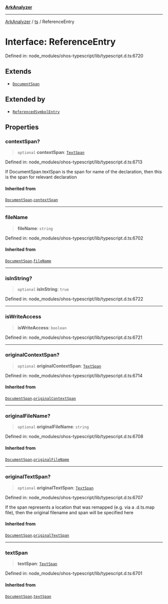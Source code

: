 [**ArkAnalyzer**](../../../../README.md)

***

[ArkAnalyzer](../../../../globals.md) / [ts](../README.md) / ReferenceEntry

# Interface: ReferenceEntry

Defined in: node\_modules/ohos-typescript/lib/typescript.d.ts:6720

## Extends

- [`DocumentSpan`](DocumentSpan.md)

## Extended by

- [`ReferencedSymbolEntry`](ReferencedSymbolEntry.md)

## Properties

### contextSpan?

> `optional` **contextSpan**: [`TextSpan`](TextSpan.md)

Defined in: node\_modules/ohos-typescript/lib/typescript.d.ts:6713

If DocumentSpan.textSpan is the span for name of the declaration,
then this is the span for relevant declaration

#### Inherited from

[`DocumentSpan`](DocumentSpan.md).[`contextSpan`](DocumentSpan.md#contextspan)

***

### fileName

> **fileName**: `string`

Defined in: node\_modules/ohos-typescript/lib/typescript.d.ts:6702

#### Inherited from

[`DocumentSpan`](DocumentSpan.md).[`fileName`](DocumentSpan.md#filename)

***

### isInString?

> `optional` **isInString**: `true`

Defined in: node\_modules/ohos-typescript/lib/typescript.d.ts:6722

***

### isWriteAccess

> **isWriteAccess**: `boolean`

Defined in: node\_modules/ohos-typescript/lib/typescript.d.ts:6721

***

### originalContextSpan?

> `optional` **originalContextSpan**: [`TextSpan`](TextSpan.md)

Defined in: node\_modules/ohos-typescript/lib/typescript.d.ts:6714

#### Inherited from

[`DocumentSpan`](DocumentSpan.md).[`originalContextSpan`](DocumentSpan.md#originalcontextspan)

***

### originalFileName?

> `optional` **originalFileName**: `string`

Defined in: node\_modules/ohos-typescript/lib/typescript.d.ts:6708

#### Inherited from

[`DocumentSpan`](DocumentSpan.md).[`originalFileName`](DocumentSpan.md#originalfilename)

***

### originalTextSpan?

> `optional` **originalTextSpan**: [`TextSpan`](TextSpan.md)

Defined in: node\_modules/ohos-typescript/lib/typescript.d.ts:6707

If the span represents a location that was remapped (e.g. via a .d.ts.map file),
then the original filename and span will be specified here

#### Inherited from

[`DocumentSpan`](DocumentSpan.md).[`originalTextSpan`](DocumentSpan.md#originaltextspan)

***

### textSpan

> **textSpan**: [`TextSpan`](TextSpan.md)

Defined in: node\_modules/ohos-typescript/lib/typescript.d.ts:6701

#### Inherited from

[`DocumentSpan`](DocumentSpan.md).[`textSpan`](DocumentSpan.md#textspan)
